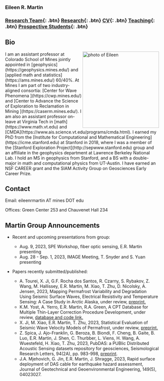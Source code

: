 ### Eileen R. Martin

###   [Research Team](/team){: .btn}     [Research](/research){: .btn}       [CV](/docs/ermartin_CV.pdf){: .btn}       [Teaching](/teaching){: .btn}     [Prospective Students](/prospectiveStudents){: .btn}

## Bio

<img src="https://eileenrmartin.github.io/img/eileen.jpg" alt="photo of Eileen" align="right" style="width: 250px;"/>
I am an assistant professor at Colorado School of Mines jointly appointed in [geophysics](https://geophysics.mines.edu/)  and [applied math and statistics](https://ams.mines.edu/) 60/40%. At Mines I am part of two industry-aligned consortia: [Center for Wave Phenomena ](https://cwp.mines.edu/) and [Center to Advance the Science of Exploration to Reclamation in Mining ](https://caserm.mines.edu/). I am also an assistant professor on-leave at Virginia Tech in [math](https://www.math.vt.edu) and [CMDA](https://www.ais.science.vt.edu/programs/cmda.html). I earned my PhD from the [Institute for Computational and Mathematical Engineering](https://icme.stanford.edu) at Stanford in 2018, where I was a member of the [Stanford Exploration Project](http://sepwww.stanford.edu) group and an affiliate in the geophysics department at Lawrence Berkeley National Lab. I hold an MS in geophysics from Stanford, and a BS with a double-major in math and computational physics from UT-Austin. I have earned an NSF CAREER grant and the SIAM Activity Group on Geosciences Early Career Prize.  

## Contact


Email: eileenrmartin AT mines DOT edu

Offices: Green Center 253 and Chauvenet Hall 234  
 

## Martin Group Announcements


* Recent and upcoming presentations from group:
  * Aug. 9, 2023, SPE Workshop, fiber optic sensing, E.R. Martin presenting 
  * Aug. 28 - Sep. 1, 2023, IMAGE Meeting, T. Snyder and S. Yuan presenting 


* Papers recently submitted/published:
  * A. Tourei, X. Ji, G.F. Rocha dos Santos, R. Czarny, S. Rybakov, Z. Wang, M. Hallissey, E.R. Martin, M. Xiao, T. Zhu, D. Nicolsky, A. Jensen, 2023, Mapping Permafrost Variability and Degradation Using Seismic Surface Waves, Electrical Resistivity and Temperature Sensing: A Case Study in Arctic Alaska, under review, [preprint.](https://eartharxiv.org/repository/view/5706/)
  * K.M. Yost, A. Yerro, E.R. Martin, R.A. Green, A CPT Database for Multiple Thin-Layer Correction Procedure Development, under review, [database and code link.](https://data.lib.vt.edu/articles/dataset/Data_Associated_with_A_CPT_Database_for_Multiple_Thin-Layer_Correction_Procedure_Development/21408450) 
  * X. Ji, M. Xiao, E.R. Martin, T. Zhu, 2023, Statistical Evaluation of Seismic Wave Velocity Models of Permafrost, under review, [preprint.](https://eartharxiv.org/repository/view/5601/)
  * Z. Spica, J. Ajo-Franklin, G. Beroza, B. Biondi, F. Cheng, B. Gaite, B. Luo, E.R. Martin, J. Shen, C. Thurbber, L. Viens, H. Wang, A. Wuestefeld, H. Xiao, T. Zhu, 2023, PubDAS: a PUBlic Distributed Acoustic Sensing datasets repository for geosciences, Seismological Research Letters, 94(2A), pp. 983-998, [preprint](https://eartharxiv.org/repository/view/3574/).
  * J.A. Mjehovich, G. Jin, E.R. Martin, J. Shragge, 2023, Rapid surface deployment of DAS cable for earthquake hazard assessment, Journal of Geotechnical and Geoenvironmental Engineering, 149(5), 04023027.



